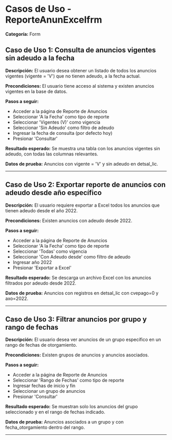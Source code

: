 # Casos de Uso - ReporteAnunExcelfrm

**Categoría:** Form

## Caso de Uso 1: Consulta de anuncios vigentes sin adeudo a la fecha

**Descripción:** El usuario desea obtener un listado de todos los anuncios vigentes (vigente = 'V') que no tienen adeudo, a la fecha actual.

**Precondiciones:**
El usuario tiene acceso al sistema y existen anuncios vigentes en la base de datos.

**Pasos a seguir:**
- Acceder a la página de Reporte de Anuncios
- Seleccionar 'A la Fecha' como tipo de reporte
- Seleccionar 'Vigentes (V)' como vigencia
- Seleccionar 'Sin Adeudo' como filtro de adeudo
- Ingresar la fecha de consulta (por defecto hoy)
- Presionar 'Consultar'

**Resultado esperado:**
Se muestra una tabla con los anuncios vigentes sin adeudo, con todas las columnas relevantes.

**Datos de prueba:**
Anuncios con vigente = 'V' y sin adeudo en detsal_lic.

---

## Caso de Uso 2: Exportar reporte de anuncios con adeudo desde año específico

**Descripción:** El usuario requiere exportar a Excel todos los anuncios que tienen adeudo desde el año 2022.

**Precondiciones:**
Existen anuncios con adeudo desde 2022.

**Pasos a seguir:**
- Acceder a la página de Reporte de Anuncios
- Seleccionar 'A la Fecha' como tipo de reporte
- Seleccionar 'Todas' como vigencia
- Seleccionar 'Con Adeudo desde' como filtro de adeudo
- Ingresar año 2022
- Presionar 'Exportar a Excel'

**Resultado esperado:**
Se descarga un archivo Excel con los anuncios filtrados por adeudo desde 2022.

**Datos de prueba:**
Anuncios con registros en detsal_lic con cvepago=0 y axo=2022.

---

## Caso de Uso 3: Filtrar anuncios por grupo y rango de fechas

**Descripción:** El usuario desea ver anuncios de un grupo específico en un rango de fechas de otorgamiento.

**Precondiciones:**
Existen grupos de anuncios y anuncios asociados.

**Pasos a seguir:**
- Acceder a la página de Reporte de Anuncios
- Seleccionar 'Rango de Fechas' como tipo de reporte
- Ingresar fechas de inicio y fin
- Seleccionar un grupo de anuncios
- Presionar 'Consultar'

**Resultado esperado:**
Se muestran solo los anuncios del grupo seleccionado y en el rango de fechas indicado.

**Datos de prueba:**
Anuncios asociados a un grupo y con fecha_otorgamiento dentro del rango.

---

